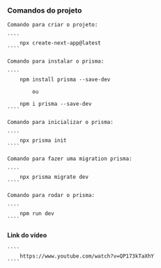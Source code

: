 ### Comandos do projeto

    Comando para criar o projeto:

    ````
        npx create-next-app@latest
    ````

    Comando para instalar o prisma:

    ````
        npm install prisma --save-dev

            ou

        npm i prisma --save-dev
    ````

    Comando para inicializar o prisma:

    ````
        npx prisma init
    ````

    Comando para fazer uma migration prisma:

    ````
        npx prisma migrate dev
    ````

    Comando para rodar o prisma:

    ````
        npm run dev
    ````

#### Link do vídeo
    ````
        https://www.youtube.com/watch?v=QP173kTaXhY
    ````